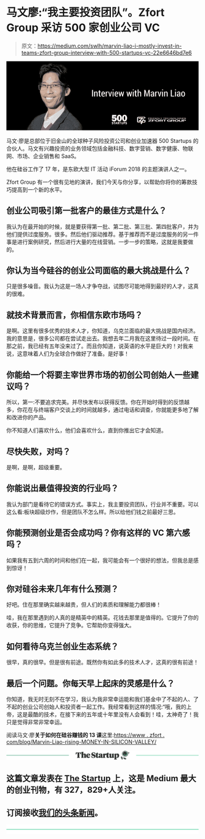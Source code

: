 # 马文廖:“我主要投资团队”。Zfort Group 采访 500 家创业公司 VC

> 原文：<https://medium.com/swlh/marvin-liao-i-mostly-invest-in-teams-zfort-group-interview-with-500-startups-vc-22e6646bd7e6>

![](img/ae66740cb75de4756ef08b08e3b7a6db.png)

马文·廖是总部位于旧金山的全球种子风险投资公司和创业加速器 500 Startups 的合伙人。马文有兴趣投资的业务领域包括金融科技、数字营销、数字健康、物联网、市场、企业销售和 SaaS。

他在硅谷工作了 17 年，是东欧大型 IT 活动 iForum 2018 的主题演讲人之一。

Zfort Group 有一个很有见地的演讲，我们今天与你分享，以帮助你将你的筹款技巧提高到一个新的水平。

## 创业公司吸引第一批客户的最佳方式是什么？

我认为在最开始的时候，就是要获得第一批、第二批、第三批、第四批客户，并为他们提供过度服务。很多。然后他们驱动推荐。基于推荐而不是过度服务的另一件事是进行案例研究，然后进行大量的在线营销。一步一步的策略，这就是我要做的。

## 你认为当今硅谷的创业公司面临的最大挑战是什么？

只是很多噪音。我认为这是一场人才争夺战，试图尽可能地得到最好的人才，这真的很难。

## 就技术背景而言，你相信东欧市场吗？

是啊。这里有很多优秀的技术人才，你知道，乌克兰面临的最大挑战是国内经济。我的意思是，很多公司都在尝试走出去。我想去年二月我在这里待过一段时间。在那之前，我已经有五年没来过了。而且你知道，说英语的水平是巨大的！对我来说，这意味着人们为全球合作做好了准备。是好事！

## 你能给一个将要主宰世界市场的初创公司创始人一些建议吗？

所以，第一:不要追求完美。并尽快发布以获得反馈。你在开始时得到的反馈越多，你花在与终端客户交谈上的时间就越多，通过电话和调查，你就能更多地了解和改进你的产品。

你不知道人们喜欢什么，他们会喜欢什么，直到你推出它才会知道。

## 尽快失败，对吗？

是啊，是啊，超级重要。

## 你能说出最值得投资的行业吗？

我认为部门是看待它的错误方式。事实上，我主要投资团队，行业并不重要。可以这么看:板块超级炒作，但是团队不怎么样。所以给他们钱之前最好三思。

## 你能预测创业是否会成功吗？你有这样的 VC 第六感吗？

如果我有五到六周的时间和他们在一起，我可能会有一个很好的想法，但我总是感到惊讶！

## 你对硅谷未来几年有什么预测？

好吧。住在那里确实越来越贵，但人们的素质和理解能力都很棒！

哇，我在那里遇到的人真的是精英中的精英。花钱去那里是值得的。它提升了你的收获，你的思维，它提升了竞争。它帮助你变得强大。

## 如何看待乌克兰创业生态系统？

很早，真的很早。但是很有前途。既然你有如此多的技术人才，这真的很有前途！

## 最后一个问题。你每天早上起床的灵感是什么？

你知道，我无时无刻不在学习，我认为我非常幸运能和我们基金中了不起的人、了不起的创业公司创始人和投资者一起工作。我经常看到这样的情况:“哦，我的上帝，这是最酷的技术，在接下来的五年或十年里没有人会看到！哇，太神奇了！我只是觉得非常非常幸运。

阅读马文·廖**关于如何在硅谷赚钱的 13 课**这里:[https://www . zfort . com/blog/Marvin-Liao-rising-MONEY-IN-SILICON-VALLEY/](https://www.zfort.com/blog/marvin-liao-rising-money-in-silicon-valley/)

[![](img/308a8d84fb9b2fab43d66c117fcc4bb4.png)](https://medium.com/swlh)

## 这篇文章发表在 [The Startup](https://medium.com/swlh) 上，这是 Medium 最大的创业刊物，有 327，829+人关注。

## 订阅接收[我们的头条新闻](http://growthsupply.com/the-startup-newsletter/)。

[![](img/b0164736ea17a63403e660de5dedf91a.png)](https://medium.com/swlh)